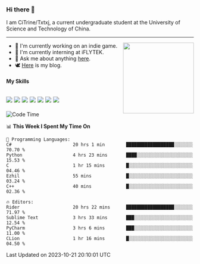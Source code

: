 ### Hi there 👋

I am CiTrine/Txtxj, a current undergraduate student at the University of Science and Technology of China.

---

<img align="right" height="190" src="http://github-profile-summary-cards.vercel.app/api/cards/stats?username=txtxj&theme=vue">

- 🌱 I'm currently working on an indie game.
- 🐶 I'm currently interning at iFLYTEK.
- 💬 Ask me about anything [here](https://github.com/txtxj/txtxj/issues).
- 🕊️ [Here](https://txtxj.top) is my blog.

#### My Skills

![](https://img.shields.io/badge/Unity-000000?logo=unity&logoColor=fff)
![](https://img.shields.io/badge/C%23-239120?logo=csharp&logoColor=fff)
![](https://img.shields.io/badge/Python-3e74a2?logo=python&logoColor=fff)
![](https://img.shields.io/badge/C++-65318e?logo=cplusplus&logoColor=fff)
![](https://img.shields.io/badge/C-5654a2?logo=c&logoColor=fff)
![](https://img.shields.io/badge/Blender-f5792a?logo=blender&logoColor=fff)
![](https://img.shields.io/badge/MS%20SQL-cc2927?logo=microsoftsqlserver&logoColor=fff)
---

<!--START_SECTION:waka-->
![Code Time](http://img.shields.io/badge/Code%20Time-1%2C374%20hrs%2024%20mins-blue)

📊 **This Week I Spent My Time On** 

```text
💬 Programming Languages: 
C#                       20 hrs 1 min        ██████████████████░░░░░░░   70.70 % 
Python                   4 hrs 23 mins       ████░░░░░░░░░░░░░░░░░░░░░   15.53 % 
C                        1 hr 15 mins        █░░░░░░░░░░░░░░░░░░░░░░░░   04.46 % 
Ezhil                    55 mins             █░░░░░░░░░░░░░░░░░░░░░░░░   03.24 % 
C++                      40 mins             █░░░░░░░░░░░░░░░░░░░░░░░░   02.36 % 

🔥 Editors: 
Rider                    20 hrs 22 mins      ██████████████████░░░░░░░   71.97 % 
Sublime Text             3 hrs 33 mins       ███░░░░░░░░░░░░░░░░░░░░░░   12.54 % 
PyCharm                  3 hrs 6 mins        ███░░░░░░░░░░░░░░░░░░░░░░   11.00 % 
CLion                    1 hr 16 mins        █░░░░░░░░░░░░░░░░░░░░░░░░   04.50 % 
```


 Last Updated on 2023-10-21 20:10:01 UTC
<!--END_SECTION:waka-->
